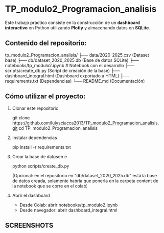 # TP_modulo2_Programacion_analisis

Este trabajo práctico consiste en la construcción de un **dashboard interactivo** en Python utilizando **Plotly** y almacenando datos en **SQLite**.

## Contenido del repositorio:

tp_modulo2_Programacion_analisis/
├── data/2020-2025.csv  (Dataset base)
├── db/dataset_2020_2025.db (Base de datos SQLite)
├── notebooks/tp_modulo2.ipynb # Notebook con el desarrollo
├── scripts/create_db.py (Script de creación de la base)
├── dashboard_integral.html (Dashboard exportado a HTML)
├── requirements.txt (Dependencias)
└── README.md (Documentación)

## Cómo utilizar el proyecto:

1. Clonar este repositorio  

   git clone https://github.com/lulysciacca2013/TP_modulo2_Programacion_analisis.git
   cd TP_modulo2_Programacion_analisis

2. Instalar dependencias

   pip install -r requirements.txt

3. Crear la base de datosen e

   python scripts/create_db.py

   (Opcional: en el repositorio en "db/dataset_2020_2025.db" está la base de datos creada, solamente habría que ponerla en la carpeta 
    content de la notebook que se corre en el colab)

4. Abrir el dashboard

   - Desde Colab: abrir notebooks/tp_modulo2.ipynb
   - Desde navegador: abrir dashboard_integral.html

## SCREENSHOTS




   
